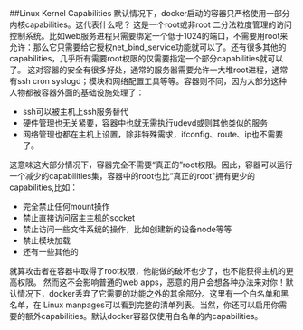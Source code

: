 ##Linux Kernel Capabilities
默认情况下，docker启动的容器只严格使用一部分内核capabilities。这代表什么呢？
这是一个root或非root 二分法粒度管理的访问控制系统。比如web服务进程只需要绑定一个低于1024的端口，不需要用root来允许：那么它只需要给它授权net_bind_service功能就可以了。还有很多其他的capabilities，几乎所有需要root权限的仅需要指定一个部分capabilities就可以了。
这对容器的安全有很多好处，通常的服务器需要允许一大堆root进程，通常有ssh cron syslogd；模块和网络配置工具等等。容器则不同，因为大部分这种人物都被容器外面的基础设施处理了：
* ssh可以被主机上ssh服务替代
* 硬件管理也无关紧要，容器中也就无需执行udevd或则其他类似的服务
* 网络管理也都在主机上设置，除非特殊需求，ifconfig、route、ip也不需要了。

这意味这大部分情况下，容器完全不需要“真正的”root权限。因此，容器可以运行一个减少的capabilities集，容器中的root也比“真正的root"拥有更少的capabilities,比如：
* 完全禁止任何mount操作
* 禁止直接访问宿主主机的socket 
* 禁止访问一些文件系统的操作，比如创建新的设备node等等
* 禁止模块加载
* 还有一些其他的

就算攻击者在容器中取得了root权限，他能做的破坏也少了，也不能获得主机的更高权限。
然而这不会影响普通的web apps，恶意的用户会想各种办法来对你！默认情况下，docker丢弃了它需要的功能之外的其余部分。这里有一个白名单和黑名单，在 Linux manpages可以看到完整的清单列表。当然，你还可以启用你需要的额外capabilities。默认docker容器仅使用白名单的内capabilities。